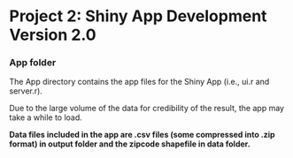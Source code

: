 # Project 2: Shiny App Development Version 2.0
### App folder

The App directory contains the app files for the Shiny App (i.e., ui.r and server.r).

Due to the large volume of the data for credibility of the result, the app may take a while to load.

**Data files included in the app are .csv files (some compressed into .zip format) in output folder and the zipcode shapefile in data folder.**
